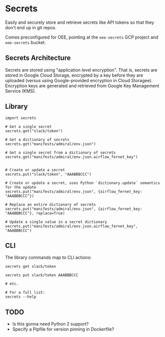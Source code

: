 Secrets
===

Easily and securely store and retrieve secrets like API tokens so that they don't end up in git repos.

Comes preconfigured for OEE, pointing at the `oee-secrets` GCP project and `oee-secrets` bucket.

Secrets Architecture
---

Secrets are stored using "application level encryption". That is, secrets are stored in Google Cloud Storage, encrypted by a key before they are uploaded (versus using Google-provided encryption in Cloud Storagee). Encryption keys are generated and retrieved from Google Key Management Service (KMS).

Library
---

```
import secrets

# Get a single secret
secrets.get("slack/token")

# Get a dictionary of secrets 
secrets.get("manifests/admiral/env.json")

# Get a single secret from a dictionary of secrets 
secrets.get("manifests/admiral/env.json.airflow_fernet_key")


# Create or update a secret
secrets.put("slack/token", "AAABBBCCC")

# Create or update a secret, uses Python `dictionary.update` semantics for the update
secrets.put("manifests/admiral/env.json", {airflow_fernet_key: "AAABBBCCC"})

# Replace an entire dictionary of secrets
secrets.put("manifests/admiral/env.json", {airflow_fernet_key: "AAABBBCCC"}, replace=True)

# Update a single value in a secret dictionary
secrets.put("manifests/admiral/env.json.airflow_fernet_key", "AAABBBCCC")
```

CLI
---

The library commands map to CLI actions:

```
secrets get slack/token

secrets put slack/token AAABBBCCC

# etc.

# For a full list:
secrets --help
```


TODO
---

* Is this gonna need Python 2 support?
* Specify a Pipfile for version pinning in Dockerfile?


